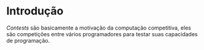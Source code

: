 # Introdução
*Contests* são basicamente a motivação da computação competitiva, eles são competições entre vários programadores para testar suas capacidades de programação.
